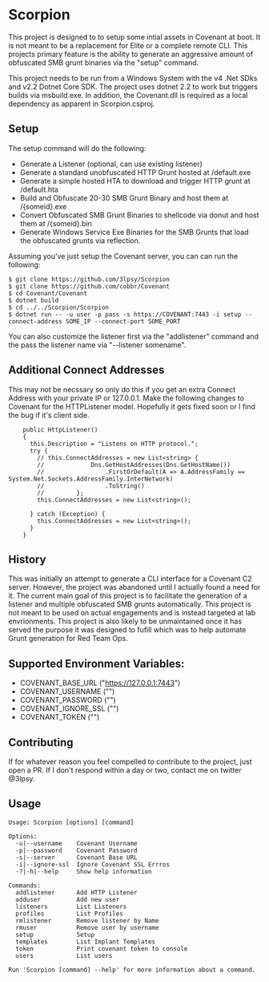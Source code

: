 # Scorpion

This project is designed to to setup some intial assets in Covenant at boot. It is not meant to be a replacement for Elite or a complete remote CLI. This projects primary feature is the ability to generate an aggressive amount of obfuscated SMB grunt binaries via the "setup" command.

This project needs to be run from a Windows System with the v4 .Net SDks and v2.2 Dotnet Core SDK. The project uses dotnet 2.2 to work but triggers builds via msbuild.exe. In addition, the Covenant.dll is required as a local dependency as apparent in Scorpion.csproj.

## Setup

The setup command will do the following:

- Generate a Listener (optional, can use existing listener)
- Generate a standard unobfuscated HTTP Grunt hosted at /default.exe
- Generate a simple hosted HTA to download and trigger HTTP grunt at /default.hta
- Build and Obfuscate 20-30 SMB Grunt Binary and host them at /{someid}.exe
- Convert Obfuscated SMB Grunt Binaries to shellcode via donut and host them at /{someid}.bin
- Generate Windows Service Exe Binaries for the SMB Grunts that load the obfuscated grunts via reflection.

Assuming you've just setup the Covenant server, you can can run the following:

```
$ git clone https://github.com/3lpsy/Scorpion
$ git clone https://github.com/cobbr/Covenant
$ cd Covenant/Covenant
$ dotnet build
$ cd ../../Scorpion/Scorpion
$ dotnet run -- -u user -p pass -s https://COVENANT:7443 -i setup --connect-address SOME_IP --connect-port SOME_PORT
```

You can also customize the listener first via the "addlistener" command and the pass the listener name via "--listener somename".

## Additional Connect Addresses

This may not be necssary so only do this if you get an extra Connect Address with your private IP or 127.0.0.1. Make the following changes to Covenant for the HTTPListener model. Hopefully it gets fixed soon or I find the bug if it's client side.

```
    public HttpListener()
    {
      this.Description = "Listens on HTTP protocol.";
      try {
        // this.ConnectAddresses = new List<string> {
        //             Dns.GetHostAddresses(Dns.GetHostName())
        //                 .FirstOrDefault(A => A.AddressFamily == System.Net.Sockets.AddressFamily.InterNetwork)
        //                 .ToString()
        //         };
        this.ConnectAddresses = new List<string>();

      } catch (Exception) {
        this.ConnectAddresses = new List<string>();
      }
    }
```

## History

This was initially an attempt to generate a CLI interface for a Covenant C2 server. However, the project was abandoned until I actually found a need for it. The current main goal of this project is to facilitate the generation of a listener and multiple obfuscated SMB grunts automatically. This project is not meant to be used on actual engagements and is instead targeted at lab envrionments. This project is also likely to be unmaintained once it has served the purpose it was designed to fufill which was to help automate Grunt generation for Red Team Ops.

## Supported Environment Variables:

- COVENANT_BASE_URL ("https://127.0.0.1:7443")
- COVENANT_USERNAME ("")
- COVENANT_PASSWORD ("")
- COVENANT_IGNORE_SSL ("")
- COVENANT_TOKEN ("")

## Contributing

If for whatever reason you feel compelled to contribute to the project, just open a PR. If I don't respond within a day or two, contact me on twitter @3lpsy.

## Usage

```
Usage: Scorpion [options] [command]

Options:
  -u|--username    Covenant Username
  -p|--password    Covenant Password
  -s|--server      Covenant Base URL
  -i|--ignore-ssl  Ignore Covenant SSL Errros
  -?|-h|--help     Show help information

Commands:
  addlistener      Add HTTP Listener
  adduser          Add new user
  listeners        List Listeners
  profiles         List Profiles
  rmlistener       Remove listener by Name
  rmuser           Remove user by username
  setup            Setup
  templates        List Implant Templates
  token            Print covenant token to console
  users            List users

Run 'Scorpion [command] --help' for more information about a command.
```
